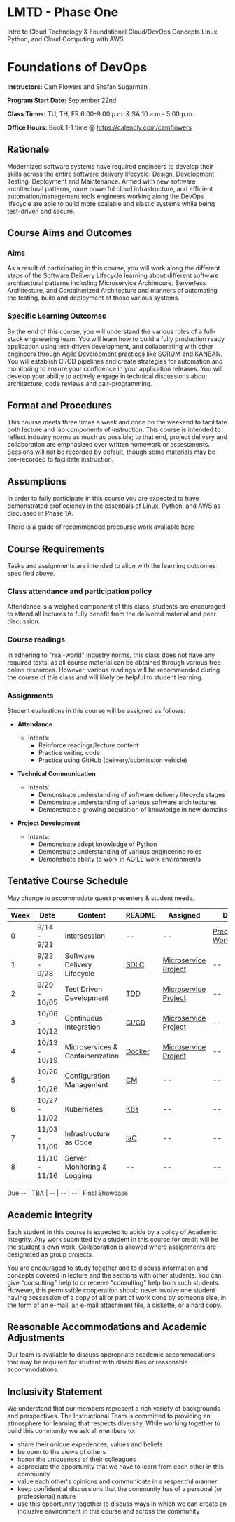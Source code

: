# LMTD - Phase One
Intro to Cloud Technology & Foundational Cloud/DevOps Concepts
Linux, Python, and Cloud Computing with AWS

# Foundations of DevOps

**Instructors:** Cam Flowers and Shafan Sugarman

**Program Start Date:** September 22nd

**Class Times:** TU, TH, FR 6:00-9:00 p.m. & SA 10 a.m.- 5:00 p.m.

**Office Hours:** Book 1-1 time @ https://calendly.com/camflowers  

## Rationale

Modernized software systems have required engineers to develop their skills across the entire software delivery lifecycle: Design, Development, Testing, Deployment and Maintenance. Armed with new software architectural patterns, more powerful cloud infrastructure, and efficient automation/management tools engineers working along the DevOps lifecycle are able to build more scalable and elastic systems while being test-driven and secure.    

## Course Aims and Outcomes 
### Aims
As a result of participating in this course, you will work along the different steps of the Software Delivery Lifecycle learning about different software architectural patterns including Microservice Architecure, Serverless Architecture, and Containerized Architecture and manners of automating the testing, build and deployment of those various systems. 

### Specific Learning Outcomes
By the end of this course, you will understand the various roles of a full-stack engineering team. You will learn how to build a fully production ready application using test-driven development, and collaborating with other engineers through Agile Development practices like SCRUM and KANBAN. You will establish CI/CD pipelines and create strategies for automation and monitoring to ensure your confidence in your application releases. You will develop your ability to actively engage in technical discussions about architecture, code reviews and pair-programming.

## Format and Procedures
This course meets three times a week and once on the weekend to facilitate both lecture and lab components of instruction. This course is intended to reflect industry norms as much as possible; to that end, project delivery and collaboration are emphasized over written homework or assessments. Sessions will not be recorded by default, though some materials may be pre-recorded to facilitate instruction. 

## Assumptions
In order to fully participate in this course you are expected to have demonstrated profieciency in the essentials of Linux, Python, and AWS as discussed in Phase 1A.

There is a guide of recommended precourse work available [here](./resources/precourse/README.md)


## Course Requirements
Tasks and assignments are intended to align with the learning outcomes specified above.

### Class attendance and participation policy

Attendance is a weighed component of this class, students are encouraged to attend all lectures to fully benefit from the delivered material and peer discussion. 

### Course readings

In adhering to "real-world" industry norms, this class does not have any required texts, as all course material can be obtained through various free online resources. However, various readings will be recommended during the course of this class and will likely be helpful to student learning.

### Assignments

Student evaluations in this course will be assigned as follows:

- **Attendance**
  - Intents:
    - Reinforce readings/lecture content
    - Practice writing code
    - Practice using GitHub (delivery/submission vehicle)
    
- **Technical Communication**
  - Intents:
    - Demonstrate understanding of software delivery lifecycle stages
    - Demonstrate understanding of various software architectures
    - Demonstrate a growing acquisition of knowledge in new domains
    
- **Project Development**
  - Intents:
    - Demonstrate adept knowledge of Python
    - Demonstrate understanding of various engineering roles
    - Demonstrate ability to work in AGILE work environments    


## Tentative Course Schedule

May change to accommodate guest presenters & student needs.

Week | Date | Content | README | Assigned | Due
--|--|--|--|--|--|
0 | 9/14 - 9/21 | Intersession | -- | -- | [Precourse Work](./resources/precourse)
1 | 9/22 - 9/28 | Software Delivery Lifecycle | [SDLC](./resources/sdlc) | [Microservice Project](./units/unit1/README.md) | -- 
2 | 9/29 - 10/05 | Test Driven Development | [TDD](./resources/tdd) | [Microservice Project](./units/unit1/README.md) | --
3 | 10/06 - 10/12 | Continuous Integration | [CI/CD](./resources/ci-cd.md) | [Microservice Project](./units/unit1/README.md) | --
4 | 10/13 - 10/19  | Microservices & Containerization | [Docker](./units/unit3/README.md) | [Microservice Project](./units/unit1/README.md) | --
5 | 10/20 - 10/26 | Configuration Management | [CM](./units/unit4/README.md) | -- | --
6 | 10/27 - 11/02 | Kubernetes | [K8s](./units/unit4/README.md) | -- | --
7 | 11/03 - 11/09 | Infrastructure as Code | [IaC](./units/unit4/README.md) | -- | --
8 | 11/10 - 11/16 | Server Monitoring & Logging | -- | -- | -- | --

Due
-- | TBA | -- | -- | -- | Final Showcase

## Academic Integrity

Each student in this course is expected to abide by a policy of Academic Integrity. Any work submitted by a student in this course for  credit will be the student's own work. Collaboration is allowed where assignments are designated as group projects.

You are encouraged to study together and to discuss information and concepts covered in lecture and the sections with other students. You can give "consulting" help to or receive "consulting" help from such students. However, this permissible cooperation should never involve one student having possession of a copy of all or part of work done by someone else, in the form of an e-mail, an e-mail attachment file, a diskette, or a hard copy. 

## Reasonable Accommodations and Academic Adjustments

Our team is available to discuss appropriate academic accommodations that may be required for student with disabilities or reasonable accommodations.

## Inclusivity Statement

We understand that our members represent a rich variety of backgrounds and perspectives. The Instructional Team is committed to providing an atmosphere for learning that respects diversity. While working together to build this community we ask all members to:
*	share their unique experiences, values and beliefs
*	be open to the views of others 
*	honor the uniqueness of their colleagues
*	appreciate the opportunity that we have to learn from each other in this community
*	value each other's opinions and communicate in a respectful manner
*	keep confidential discussions that the community has of a personal (or professional) nature 
*	use this opportunity together to discuss ways in which we can create an inclusive environment in this course and across the community
